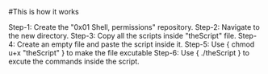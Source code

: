 #This is how it works

Step-1: Create the "0x01 Shell, permissions" repository.
Step-2: Navigate to the new directory.
Step-3: Copy all the scripts inside "theScript" file.
Step-4: Create an empty file and paste the script inside it.
Step-5: Use { chmod u+x "theScript" } to make the file excutable
Step-6: Use { ./theScript } to excute the commands inside the script. 


